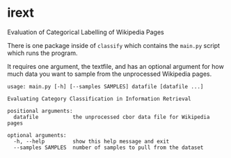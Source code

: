 # irext

Evaluation of Categorical Labelling of Wikipedia Pages

There is one package inside of ```classify``` which contains the ```main.py```
script which runs the program.

It requires one argument, the textfile, and has an optional argument for
how much data you want to sample from the unprocessed Wikipedia pages.

```
usage: main.py [-h] [--samples SAMPLES] datafile [datafile ...]

Evaluating Category Classification in Information Retrieval

positional arguments:
  datafile           the unprocessed cbor data file for Wikipedia pages

optional arguments:
  -h, --help         show this help message and exit
  --samples SAMPLES  number of samples to pull from the dataset
```

